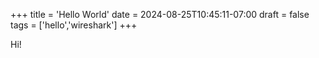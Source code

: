 +++
title = 'Hello World'
date = 2024-08-25T10:45:11-07:00
draft = false
tags = ['hello','wireshark']
+++


Hi!
